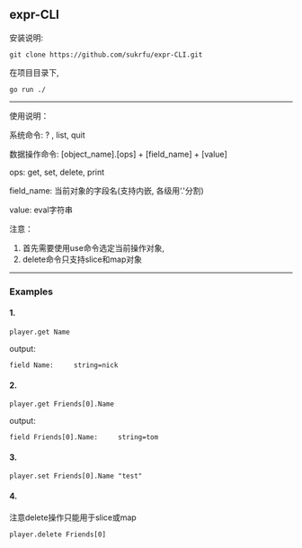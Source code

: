 ## expr-CLI
安装说明:
```
git clone https://github.com/sukrfu/expr-CLI.git
```
在项目目录下,
```
go run ./
```

---

使用说明：

系统命令: ? , list, quit

数据操作命令: [object_name].[ops] + [field_name] + [value]

ops: get, set, delete, print

field_name: 当前对象的字段名(支持内嵌, 各级用‘.'分割)

value: eval字符串

注意： 

1. 首先需要使用use命令选定当前操作对象, 
2. delete命令只支持slice和map对象

---
### Examples

#### 1.
```
player.get Name
```
output: 
```
field Name:     string=nick
```

#### 2.
```
player.get Friends[0].Name
```
output: 
```
field Friends[0].Name:     string=tom
```

#### 3.
```
player.set Friends[0].Name "test"
```

#### 4. 
注意delete操作只能用于slice或map
```
player.delete Friends[0]
```

